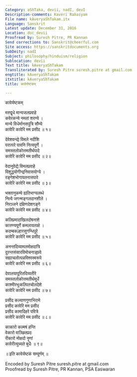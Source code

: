 ```yaml
---
Category: aShTaka, devii, nadI, devI
Description-comments: Kaveri Rahasyam
File name: kAveryaShTakam.itx
Language: Sanskrit
Latest update: December 31, 2016
Location: doc_devii
Proofread by: Suresh Pitre, PR Kannan
Send corrections to: Sanskrit@cheerful.com
Site access: https://sanskritdocuments.org
SubDeity: nadI
Subject: philosophy/hinduism/religion
Sublocation: devii
Text title: kAveryaShTakam
Transliterated by: Suresh Pitre suresh.pitre at gmail.com
engtitle: kAveryaShTakam
itxtitle: kAveryaShTakam
title: कावेर्यष्टकम्

---
```

  
 कावेर्यष्टकम्   
  
मरुद्वृधे मान्यजलप्रवाहे  
कवेरकन्ये नमतां शरण्ये ।  
मान्ये विधेर्मानसपुत्रि सौम्ये  
कावेरि कावेरि मम प्रसीद ॥ १॥  
  
देवेशवन्द्ये विमले नदीशि  
परात्परे पावनि नित्यपूर्णे ।  
समस्तलोकोत्तमतीर्थपादे  
कावेरि कावेरि मम प्रसीद ॥ २॥  
  
वेदानुवेद्ये विमलप्रवाहे  
विशुद्धयोगीन्द्रनिवासयोग्ये ।  
रङ्गेशभोगायतनात्तपारे  
कावेरि कावेरि मम प्रसीद ॥ ३॥  
  
भक्तानुकम्पे ह्यतिभाग्यलब्धे  
नित्ये जगन्मङ्गलदानशीले ।  
निरञ्जने दक्षिणदेशगङ्गे  
कावेरि कावेरि मम प्रसीद ॥ ४॥  
  
कलिप्रमादाखिलदोषनाशे  
कारुण्यपूर्णे कमलायताक्षे ।  
कदम्बकल्हारसुगन्धिपूरे  
कावेरि कावेरि मम प्रसीद ॥ ५॥  
  
अनन्तदिव्यामलमोक्षदात्रि  
दुरन्तसंसारविमोचनाङ्घ्र्ये  
सह्याचलोत्पन्नविश्वस्वरूपे  
कावेरि कावेरि मम प्रसीद ॥ ६॥  
  
देवालयापूरितदिव्यतीरे  
समस्तलोकोत्तमतीर्थमूर्धे  
काश्मीरभूःकल्पितचोलदेशे  
कावेरि कावेरि मम प्रसीद ॥ ७॥  
  
प्रसीद कल्याणगुणाभिरामे  
प्रसीद कावेरि मम प्रसीद  
प्रसीद कामादिहरे पवित्रे  
कावेरि कावेरि मम प्रसीद ॥ ८॥  
  
काकारो कल्मषं हन्ति  
वेकारो वाञ्छितप्रदः  
रीकारो मोक्षदो नॄणां  
कावेरीत्युच्यते बुधैः ॥ ९॥  
  
॥ इति कावेर्यष्टकं सम्पूर्णम्  ॥  
  
  
Encoded by Suresh Pitre suresh.pitre at gmail.com  
Proofread by Suresh Pitre, PR Kannan, PSA Easwaran  
  
